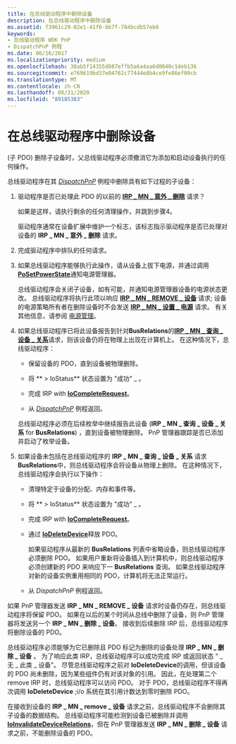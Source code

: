 ```yaml
---
title: 在总线驱动程序中删除设备
description: 在总线驱动程序中删除设备
ms.assetid: f3961c29-02e1-41f0-bb7f-784bcdb57eb0
keywords:
- 总线驱动程序 WDK PnP
- DispatchPnP 例程
ms.date: 06/16/2017
ms.localizationpriority: medium
ms.openlocfilehash: 38ab5f14355d087effb5a6a4aa6d0040c14eb136
ms.sourcegitcommit: e769619bd37e04762c77444e8b4ce9fe86ef09cb
ms.translationtype: MT
ms.contentlocale: zh-CN
ms.lasthandoff: 08/31/2020
ms.locfileid: "89185383"
---
```

# <a name="removing-a-device-in-a-bus-driver"></a>在总线驱动程序中删除设备





 (子 PDO) 删除子设备时，父总线驱动程序必须撤消它为添加和启动设备执行的任何操作。

总线驱动程序在其 [*DispatchPnP*](/windows-hardware/drivers/ddi/wdm/nc-wdm-driver_dispatch) 例程中删除具有如下过程的子设备：

1.  驱动程序是否已处理此 PDO 的以前的 [**IRP \_ MN \_ 意外 \_ 删除**](./irp-mn-surprise-removal.md) 请求？

    如果是这样，请执行剩余的任何清理操作，并跳到步骤4。

    驱动程序通常在设备扩展中维护一个标志，该标志指示驱动程序是否已处理对设备的 **IRP \_ MN \_ 意外 \_ 删除** 请求。

2.  完成驱动程序中排队的任何请求。

3.  如果总线驱动程序能够执行此操作，请从设备上拔下电源，并通过调用 [**PoSetPowerState**](/windows-hardware/drivers/ddi/ntifs/nf-ntifs-posetpowerstate)通知电源管理器。

    总线驱动程序会关闭子设备，如有可能，并通知电源管理器设备的电源状态更改。 总线驱动程序将执行此项以响应 [**IRP \_ MN \_ REMOVE \_ 设备**](./irp-mn-remove-device.md) 请求; 设备的电源策略所有者在删除设备时不会发送 [**IRP \_ MN \_ 设置 \_ 电源**](./irp-mn-set-power.md) 请求。 有关其他信息，请参阅 [电源管理](./introduction-to-power-management.md)。

4.  如果总线驱动程序已将此设备报告到针对**BusRelations**的[**IRP \_ MN \_ 查询 \_ 设备 \_ 关系**](./irp-mn-query-device-relations.md)请求，则该设备仍将在物理上出现在计算机上。 在这种情况下，总线驱动程序：

    -   保留设备的 PDO，直到设备被物理删除。

    -   将 ** &gt; IoStatus** 状态设置为 "成功" \_ 。

    -   完成 IRP with [**IoCompleteRequest**](/windows-hardware/drivers/ddi/wdm/nf-wdm-iocompleterequest)。

    -   从 [*DispatchPnP*](/windows-hardware/drivers/ddi/wdm/nc-wdm-driver_dispatch) 例程返回。

    总线驱动程序必须在后续枚举中继续报告此设备 (**IRP \_ MN \_ 查询 \_ 设备 \_ 关系** for **BusRelations**) ，直到设备被物理删除。 PnP 管理器跟踪是否已添加并启动了枚举设备。

5.  如果设备未包括在总线驱动程序的 **IRP \_ MN \_ 查询 \_ 设备 \_ 关系** 请求 **BusRelations**中，则总线驱动程序会将设备从物理上删除。 在这种情况下，总线驱动程序会执行以下操作：

    -   清理特定于设备的分配、内存和事件等。

    -   将 ** &gt; IoStatus** 状态设置为 "成功" \_ 。

    -   完成 IRP with [**IoCompleteRequest**](/windows-hardware/drivers/ddi/wdm/nf-wdm-iocompleterequest)。

    -   通过 [**IoDeleteDevice**](/windows-hardware/drivers/ddi/wdm/nf-wdm-iodeletedevice)释放 PDO。

        如果驱动程序从最新的 **BusRelations** 列表中省略设备，则总线驱动程序必须删除 PDO。 如果用户重新将设备插入到计算机中，则总线驱动程序必须创建新的 PDO 来响应下一 **BusRelations** 查询。 如果总线驱动程序对新的设备实例重用相同的 PDO，计算机将无法正常运行。

    -   从 *DispatchPnP* 例程返回。

如果 PnP 管理器发送 **IRP \_ MN \_ REMOVE \_ 设备** 请求时设备仍存在，则总线驱动程序将保留 PDO。 如果在以后的某个时间从总线中删除了设备，则 PnP 管理器将发送另一个 **IRP \_ MN \_ 删除 \_ 设备**。 接收到后续删除 IRP 后，总线驱动程序将删除设备的 PDO。

总线驱动程序必须能够为它已删除且 PDO 标记为删除的设备处理 **IRP \_ MN \_ 删除 \_ 设备** 。 为了响应此类 IRP，总线驱动程序可以成功完成 IRP 或返回状态 " \_ 无 \_ 此类 \_ 设备"。 尽管总线驱动程序之前对 **IoDeleteDevice**的调用，但该设备的 PDO 尚未删除，因为某些组件仍有对该对象的引用。 因此，在处理第二个 remove IRP 时，总线驱动程序可以访问 PDO。 对于 PDO，总线驱动程序不得再次调用 **IoDeleteDevice** ;i/o 系统在其引用计数达到零时删除 PDO。

在接收到设备的 **IRP \_ MN \_ remove \_ 设备** 请求之前，总线驱动程序不会删除其子设备的数据结构。 总线驱动程序可能检测到设备已被删除并调用 [**IoInvalidateDeviceRelations**](/windows-hardware/drivers/ddi/wdm/nf-wdm-ioinvalidatedevicerelations)，但在 PnP 管理器发送 **IRP \_ MN \_ 删除 \_ 设备** 请求之前，不能删除设备的 PDO。

 

